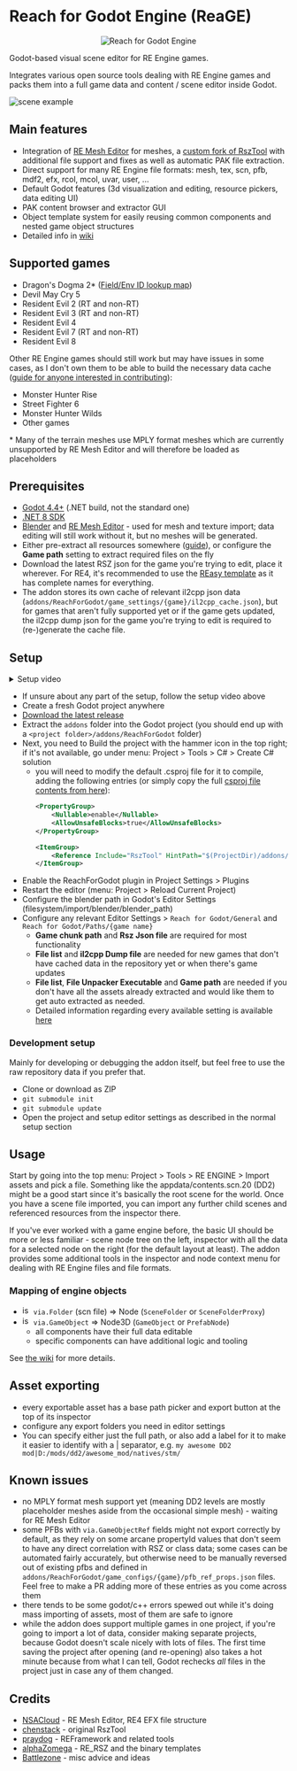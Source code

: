 # Reach for Godot Engine (ReaGE)
<p align="center">
  <img src="addons/ReachForGodot/icons/logo.png" alt="Reach for Godot Engine" />
</p>

Godot-based visual scene editor for RE Engine games.

Integrates various open source tools dealing with RE Engine games and packs them into a full game data and content / scene editor inside Godot.

![scene example](.gdignore/docs/images/scene.jpg)

## Main features
- Integration of [RE Mesh Editor](https://github.com/NSACloud/RE-Mesh-Editor) for meshes, a [custom fork of RszTool](https://github.com/kagenocookie/RszTool) with additional file support and fixes as well as automatic PAK file extraction.
- Direct support for many RE Engine file formats: mesh, tex, scn, pfb, mdf2, efx, rcol, mcol, uvar, user, ...
- Default Godot features (3d visualization and editing, resource pickers, data editing UI)
- PAK content browser and extractor GUI
- Object template system for easily reusing common components and nested game object structures
- Detailed info in [wiki](https://github.com/kagenocookie/ReachForGodot/wiki)

## Supported games
- Dragon's Dogma 2* ([Field/Env ID lookup map](https://kagenocookie.github.io/dd2map/))
- Devil May Cry 5
- Resident Evil 2 (RT and non-RT)
- Resident Evil 3 (RT and non-RT)
- Resident Evil 4
- Resident Evil 7 (RT and non-RT)
- Resident Evil 8

Other RE Engine games should still work but may have issues in some cases, as I don't own them to be able to build the necessary data cache ([guide for anyone interested in contributing](https://github.com/kagenocookie/ReachForGodot/wiki/Adding-support-for-new-games)):
- Monster Hunter Rise
- Street Fighter 6
- Monster Hunter Wilds
- Other games

\* Many of the terrain meshes use MPLY format meshes which are currently unsupported by RE Mesh Editor and will therefore be loaded as placeholders

## Prerequisites
- [Godot 4.4+](https://godotengine.org/download/windows/) (.NET build, not the standard one)
- [.NET 8 SDK](https://dotnet.microsoft.com/en-us/download)
- [Blender](https://www.blender.org/download/) and [RE Mesh Editor](https://github.com/NSACloud/RE-Mesh-Editor) - used for mesh and texture import; data editing will still work without it, but no meshes will be generated.
- Either pre-extract all resources somewhere ([guide](https://github.com/Modding-Haven/REEngine-Modding-Documentation/wiki/Extracting-Game-Files)), or configure the **Game path** setting to extract required files on the fly
- Download the latest RSZ json for the game you're trying to edit, place it wherever. For RE4, it's recommended to use the [REasy template](https://github.com/seifhassine/REasy/tree/master/resources/data/dumps) as it has complete names for everything.
- The addon stores its own cache of relevant il2cpp json data (`addons/ReachForGodot/game_settings/{game}/il2cpp_cache.json`), but for games that aren't fully supported yet or if the game gets updated, the il2cpp dump json for the game you're trying to edit is required to (re-)generate the cache file.

## Setup
<details>
<summary>Setup video</summary>

(note: if you don't have all the assets unpacked, you can use "Open packed file browser" from the menu at 0:55 instead.)

https://github.com/user-attachments/assets/4ac201b6-41ae-46c4-9772-13dbcc10242a
</details>

- If unsure about any part of the setup, follow the setup video above
- Create a fresh Godot project anywhere
- [Download the latest release](https://github.com/kagenocookie/ReachForGodot/releases)
- Extract the `addons` folder into the Godot project (you should end up with a `<project folder>/addons/ReachForGodot` folder)
- Next, you need to Build the project with the hammer icon in the top right; if it's not available, go under menu: Project > Tools > C# > Create C# solution
    - you will need to modify the default .csproj file for it to compile, adding the following entries (or simply copy the full [csproj file contents from here](https://github.com/kagenocookie/ReachForGodot/tree/master/.gdignore/docs/example.csproj)):
        ```xml
        <PropertyGroup>
            <Nullable>enable</Nullable>
            <AllowUnsafeBlocks>true</AllowUnsafeBlocks>
        </PropertyGroup>

        <ItemGroup>
            <Reference Include="RszTool" HintPath="$(ProjectDir)/addons/ReachForGodot/Plugins/RszTool.dll"></Reference>
        </ItemGroup>
        ```
- Enable the ReachForGodot plugin in Project Settings > Plugins
- Restart the editor (menu: Project > Reload Current Project)
- Configure the blender path in Godot's Editor Settings (filesystem/import/blender/blender_path)
- Configure any relevant Editor Settings > `Reach for Godot/General` and `Reach for Godot/Paths/{game name}`
    - **Game chunk path** and **Rsz Json file** are required for most functionality
    - **File list** and **il2cpp Dump file** are needed for new games that don't have cached data in the repository yet or when there's game updates
    - **File list**, **File Unpacker Executable** and **Game path** are needed if you don't have all the assets already extracted and would like them to get auto extracted as needed.
    - Detailed information regarding every available setting is available [here](https://github.com/kagenocookie/ReachForGodot/wiki/Addon-editor-settings)

### Development setup
Mainly for developing or debugging the addon itself, but feel free to use the raw repository data if you prefer that.
- Clone or download as ZIP
- `git submodule init`
- `git submodule update`
- Open the project and setup editor settings as described in the normal setup section

## Usage
Start by going into the top menu: Project > Tools > RE ENGINE > Import assets and pick a file. Something like the appdata/contents.scn.20 (DD2) might be a good start since it's basically the root scene for the world. Once you have a scene file imported, you can import any further child scenes and referenced resources from the inspector there.

If you've ever worked with a game engine before, the basic UI should be more or less familiar - scene node tree on the left, inspector with all the data for a selected node on the right (for the default layout at least). The addon provides some additional tools in the inspector and node context menu for dealing with RE Engine files and file formats.

### Mapping of engine objects
- <img src="addons/ReachForGodot/icons/folder.png" alt="isolated" width="16"/> `via.Folder` (scn file) => Node (`SceneFolder` or `SceneFolderProxy`)
- <img src="addons/ReachForGodot/icons/gear.png" alt="isolated" width="16"/> `via.GameObject` => Node3D (`GameObject` or `PrefabNode`)
    - all components have their full data editable
    - specific components can have additional logic and tooling

See [the wiki](https://github.com/kagenocookie/ReachForGodot/wiki) for more details.

## Asset exporting
- every exportable asset has a base path picker and export button at the top of its inspector
- configure any export folders you need in editor settings
- You can specify either just the full path, or also add a label for it to make it easier to identify with a | separator, e.g. `my awesome DD2 mod|D:/mods/dd2/awesome_mod/natives/stm/`

## Known issues
- no MPLY format mesh support yet (meaning DD2 levels are mostly placeholder meshes aside from the occasional simple mesh) - waiting for RE Mesh Editor
- some PFBs with `via.GameObjectRef` fields might not export correctly by default, as they rely on some arcane propertyId values that don't seem to have any direct correlation with RSZ or class data; some cases can be automated fairly accurately, but otherwise need to be manually reversed out of existing pfbs and defined in `addons/ReachForGodot/game_configs/{game}/pfb_ref_props.json` files. Feel free to make a PR adding more of these entries as you come across them
- there tends to be some godot/c++ errors spewed out while it's doing mass importing of assets, most of them are safe to ignore
- while the addon does support multiple games in one project, if you're going to import a lot of data, consider making separate projects, because Godot doesn't scale nicely with lots of files. The first time saving the project after opening (and re-opening) also takes a hot minute because from what I can tell, Godot rechecks _all_ files in the project just in case any of them changed.

## Credits
- [NSACloud](https://github.com/NSACloud) - RE Mesh Editor, RE4 EFX file structure
- [chenstack](https://github.com/czastack) - original RszTool
- [praydog](https://github.com/praydog) - REFramework and related tools
- [alphaZomega](https://github.com/alphazolam) - RE_RSZ and the binary templates
- [Battlezone](https://github.com/seifhassine) - misc advice and ideas
